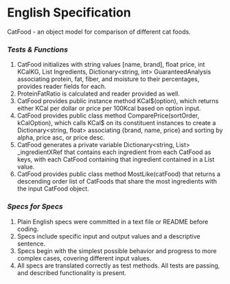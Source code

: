 # English Specification

CatFood - an object model for comparison of different cat foods.

### _Tests & Functions_

1. CatFood initializes with string values [name, brand], float price, int KCalKG, List<string> Ingredients, Dictionary<string, int> GuaranteedAnalysis associating protein, fat, fiber, and moisture to their percentages,  provides reader fields for each. 
2. ProteinFatRatio is calculated and reader provided as well.
3. CatFood provides public instance method KCal$(option), which returns either KCal per dollar or price per 100Kcal based on option input.
4. CatFood provides public class method ComparePrice(sortOrder, kCalOption), which calls KCal$ on its constituent instances to create a Dictionary<string, float> associating {brand, name, price} and sorting by alpha, price asc, or price desc. 
5. CatFood generates a private variable Dictionary<string, List<string>> _ingredientXRef that contains each ingredient from each CatFood as keys, with each CatFood containing that ingredient contained in a List<string> value.
6. CatFood provides public class method MostLike(catFood) that returns a descending order list of CatFoods that share the most ingredients with the input CatFood object.

### _Specs for Specs_
1. Plain English specs were committed in a text file or README before coding.
2. Specs include specific input and output values and a descriptive sentence.
3. Specs begin with the simplest possible behavior and progress to more complex cases, covering different input values.
4. All specs are translated correctly as test methods.
All tests are passing, and described functionality is present.